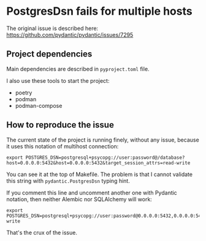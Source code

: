 # PostgresDsn fails for multiple hosts

The original issue is described here: https://github.com/pydantic/pydantic/issues/7295

## Project dependencies

Main dependencies are described in `pyproject.toml` file.

I also use these tools to start the project:
- poetry
- podman
- podman-compose

## How to reproduce the issue

The current state of the project is running finely, without any issue, because it uses this notation of multihost connection:

```shell
export POSTGRES_DSN=postgresql+psycopg://user:password@/database?host=0.0.0.0:5432&host=0.0.0.0:5432&target_session_attrs=read-write
```

You can see it at the top of Makefile. The problem is that I cannot validate this string with `pydantic.PostgresDsn` typing hint.

If you comment this line and uncomment another one with Pydantic notation, then neither Alembic nor SQLAlchemy will work:

```shell
export POSTGRES_DSN=postgresql+psycopg://user:password@0.0.0.0:5432,0.0.0.0:5432/database&target_session_attrs=read-write
```

That's the crux of the issue.
